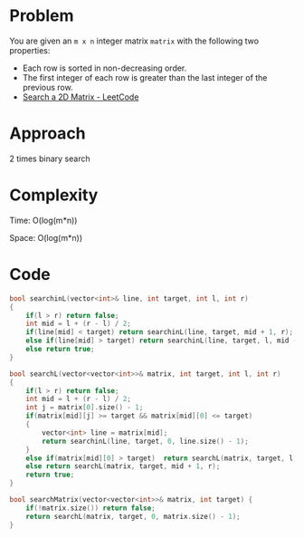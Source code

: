 # Problem

You are given an `m x n` integer matrix `matrix` with the following two properties:

- Each row is sorted in non-decreasing order.
- The first integer of each row is greater than the last integer of the previous row.
- [Search a 2D Matrix - LeetCode](https://leetcode.com/problems/search-a-2d-matrix/?envType=study-plan-v2&envId=top-interview-150)

# Approach

2 times binary search

# Complexity

Time: O(log(m*n))

Space: O(log(m*n))

# Code

```c++
bool searchinL(vector<int>& line, int target, int l, int r)
{
    if(l > r) return false;
    int mid = l + (r - l) / 2;
    if(line[mid] < target) return searchinL(line, target, mid + 1, r);
    else if(line[mid] > target) return searchinL(line, target, l, mid - 1);
    else return true;
}

bool searchL(vector<vector<int>>& matrix, int target, int l, int r)
{
    if(l > r) return false;
    int mid = l + (r - l) / 2;
    int j = matrix[0].size() - 1;
    if(matrix[mid][j] >= target && matrix[mid][0] <= target) 
    {
        vector<int> line = matrix[mid];
        return searchinL(line, target, 0, line.size() - 1);
    }
    else if(matrix[mid][0] > target)  return searchL(matrix, target, l, mid - 1);
    else return searchL(matrix, target, mid + 1, r);
    return true;
}

bool searchMatrix(vector<vector<int>>& matrix, int target) {
    if(!matrix.size()) return false;
    return searchL(matrix, target, 0, matrix.size() - 1);
}
```
